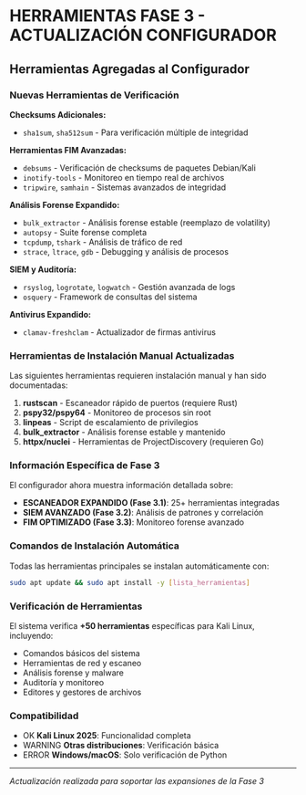 # HERRAMIENTAS FASE 3 - ACTUALIZACIÓN CONFIGURADOR

## Herramientas Agregadas al Configurador

### Nuevas Herramientas de Verificación

**Checksums Adicionales:**
- `sha1sum`, `sha512sum` - Para verificación múltiple de integridad

**Herramientas FIM Avanzadas:**
- `debsums` - Verificación de checksums de paquetes Debian/Kali
- `inotify-tools` - Monitoreo en tiempo real de archivos
- `tripwire`, `samhain` - Sistemas avanzados de integridad

**Análisis Forense Expandido:**
- `bulk_extractor` - Análisis forense estable (reemplazo de volatility)
- `autopsy` - Suite forense completa
- `tcpdump`, `tshark` - Análisis de tráfico de red
- `strace`, `ltrace`, `gdb` - Debugging y análisis de procesos

**SIEM y Auditoría:**
- `rsyslog`, `logrotate`, `logwatch` - Gestión avanzada de logs
- `osquery` - Framework de consultas del sistema

**Antivirus Expandido:**
- `clamav-freshclam` - Actualizador de firmas antivirus

### Herramientas de Instalación Manual Actualizadas

Las siguientes herramientas requieren instalación manual y han sido documentadas:

1. **rustscan** - Escaneador rápido de puertos (requiere Rust)
2. **pspy32/pspy64** - Monitoreo de procesos sin root
3. **linpeas** - Script de escalamiento de privilegios
4. **bulk_extractor** - Análisis forense estable y mantenido
5. **httpx/nuclei** - Herramientas de ProjectDiscovery (requieren Go)

### Información Específica de Fase 3

El configurador ahora muestra información detallada sobre:

- **ESCANEADOR EXPANDIDO (Fase 3.1)**: 25+ herramientas integradas
- **SIEM AVANZADO (Fase 3.2)**: Análisis de patrones y correlación
- **FIM OPTIMIZADO (Fase 3.3)**: Monitoreo forense avanzado

### Comandos de Instalación Automática

Todas las herramientas principales se instalan automáticamente con:
```bash
sudo apt update && sudo apt install -y [lista_herramientas]
```

### Verificación de Herramientas

El sistema verifica **+50 herramientas** específicas para Kali Linux, incluyendo:
- Comandos básicos del sistema
- Herramientas de red y escaneo
- Análisis forense y malware
- Auditoría y monitoreo
- Editores y gestores de archivos

### Compatibilidad

- OK **Kali Linux 2025**: Funcionalidad completa
- WARNING **Otras distribuciones**: Verificación básica
- ERROR **Windows/macOS**: Solo verificación de Python

---

*Actualización realizada para soportar las expansiones de la Fase 3*
